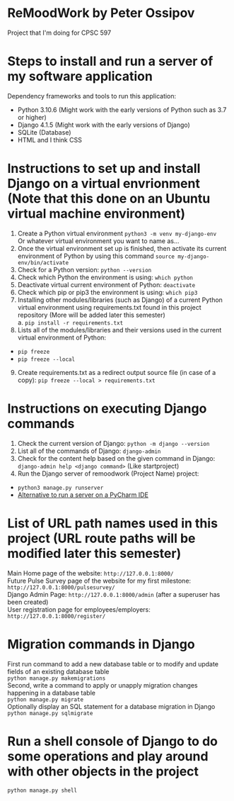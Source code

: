 # ReMoodWork by Peter Ossipov
Project that I'm doing for CPSC 597

# Steps to install and run a server of my software application
Dependency frameworks and tools to run this application: 
* Python 3.10.6 (Might work with the early versions of Python such as 3.7 or higher)
* Django 4.1.5 (Might work with the early versions of Django) 
* SQLite (Database)
* HTML and I think CSS
# Instructions to set up and install Django on a virtual envrionment (Note that this done on an Ubuntu virtual machine environment)
1. Create a Python virtual environment
```python3 -m venv my-django-env```  
Or whatever virtual environment you want to name as...  
2. Once the virtual environment set up is finished, then activate its current environment of Python by using this command
```source my-django-env/bin/activate```  
3. Check for a Python version:
```python --version```
4. Check which Python the environment is using: 
```which python```
5. Deactivate virtual current environment of Python:
```deactivate```
6. Check which pip or pip3 the environment is using: 
```which pip3```
7. Installing other modules/libraries (such as Django) of a current Python virtual environment using requirements.txt found in this project repository (More will be added later this semester)  
a. ```pip install -r requirements.txt```
8. Lists all of the modules/libraries and their versions used in the current virtual environment of Python:  
* ```pip freeze```
* ```pip freeze --local```  
9. Create requirements.txt as a redirect output source file (in case of a copy):
```pip freeze --local > requirements.txt```

# Instructions on executing Django commands
1. Check the current version of Django: 
```python -m django --version```
2. List all of the commands of Django:
```django-admin```
3. Check for the content help based on the given command in Django: 
```django-admin help <django command>``` (Like startproject)
4. Run the Django server of remoodwork (Project Name) project:  
* ```python3 manage.py runserver```
* [Alternative to run a server on a PyCharm IDE](https://www.youtube.com/watch?v=WluSpfSMj2Y)

# List of URL path names used in this project (URL route paths will be modified later this semester)
Main Home page of the website: ```http://127.0.0.1:8000/```   
Future Pulse Survey page of the website for my first milestone: ```http://127.0.0.1:8000/pulsesurvey/```  
Django Admin Page: ```http://127.0.0.1:8000/admin``` (after a superuser has been created)  
User registration page for employees/employers: ```http://127.0.0.1:8000/register/```  


# Migration commands in Django 
First run command to add a new database table or to modify and update fields of an existing database table  
```python manage.py makemigrations```  
Second, write a command to apply or unapply migration changes happening in a database table  
```python manage.py migrate```  
Optionally display an SQL statement for a database migration in Django 
```python manage.py sqlmigrate```  

# Run a shell console of Django to do some operations and play around with other objects in the project
```python manage.py shell```  


